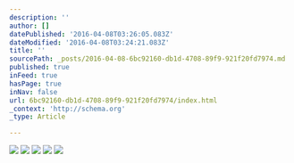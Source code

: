 ```yaml
---
description: ''
author: []
datePublished: '2016-04-08T03:26:05.083Z'
dateModified: '2016-04-08T03:24:21.083Z'
title: ''
sourcePath: _posts/2016-04-08-6bc92160-db1d-4708-89f9-921f20fd7974.md
published: true
inFeed: true
hasPage: true
inNav: false
url: 6bc92160-db1d-4708-89f9-921f20fd7974/index.html
_context: 'http://schema.org'
_type: Article

---
```

![](https://the-grid-user-content.s3-us-west-2.amazonaws.com/a455e2b9-1ea1-487a-bac2-a845be2d4cfb.png)
![](https://the-grid-user-content.s3-us-west-2.amazonaws.com/052b6807-acc5-4616-a92a-204a51062ce7.png)
![](https://the-grid-user-content.s3-us-west-2.amazonaws.com/7633ba00-bb50-442c-82a5-fe6400366c62.png)
![](https://the-grid-user-content.s3-us-west-2.amazonaws.com/ac114285-b540-4b46-a3a8-49f0986c4113.png)
![](https://the-grid-user-content.s3-us-west-2.amazonaws.com/3c9b8b2b-aecc-48ab-aebf-ea6eeb29e13b.png)